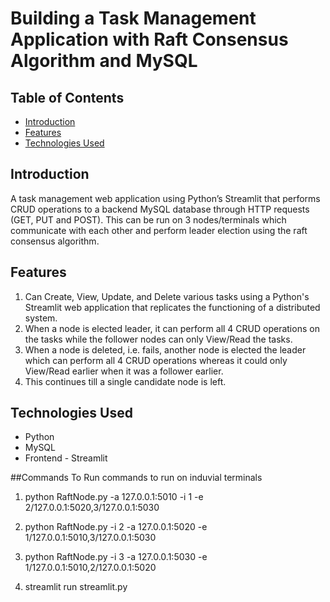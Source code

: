 # Building a Task Management Application with Raft Consensus Algorithm and MySQL

## Table of Contents

- [Introduction](#introduction)
- [Features](#features)
- [Technologies Used](#technologies-used)

## Introduction
A task management web application using Python’s Streamlit that performs CRUD operations to a backend MySQL database through HTTP requests (GET, PUT and
POST). This can be run on 3 nodes/terminals which communicate with each other and perform leader
election using the raft consensus algorithm.

## Features

1. Can Create, View, Update, and Delete various tasks using a Python's Streamlit web application that replicates the functioning of a distributed system.
2. When a node is elected leader, it can perform all 4 CRUD operations on the tasks while the follower nodes can only View/Read the tasks.
3. When a node is deleted, i.e. fails, another node is elected the leader which can perform all 4 CRUD operations whereas it could only View/Read earlier when it was a follower earlier.
4. This continues till a single candidate node is left. 

## Technologies Used
- Python
- MySQL
- Frontend - Streamlit

##Commands To Run
commands to run on induvial terminals
1. python RaftNode.py -a 127.0.0.1:5010 -i 1 -e 2/127.0.0.1:5020,3/127.0.0.1:5030 
2. python RaftNode.py -i 2 -a 127.0.0.1:5020 -e 1/127.0.0.1:5010,3/127.0.0.1:5030 
3. python RaftNode.py -i 3 -a 127.0.0.1:5030 -e 1/127.0.0.1:5010,2/127.0.0.1:5020

4. streamlit run streamlit.py
   
